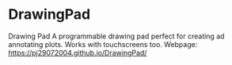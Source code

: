 # DrawingPad
Drawing Pad
A programmable drawing pad perfect for creating ad annotating plots.
Works with touchscreens too.
Webpage: https://pj29072004.github.io/DrawingPad/
